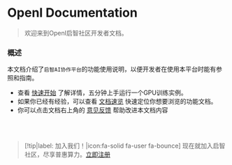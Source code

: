 # OpenI Documentation

> 欢迎来到OpenI启智社区开发者文档。

### 概述

本文档介绍了`启智AI协作平台`的功能使用说明，以便开发者在使用本平台时能有参照和指南。

- 查看 [快速开始](quickstart/quickstartGPU.md) 了解详情，五分钟上手运行一个GPU训练实例。
- 如果你已经有经验，可以查看 [文档速览](quickstart/quickmenu.md) 快速定位你想要浏览的功能文档。
- 你可以点击文档右上角的 [意见反馈](https://git.openi.org.cn/chenzh/opendoc/issues/new) 帮助改进本文档内容
<br>

<br>

> [!tip|label: 加入我们！|icon:fa-solid fa-user fa-bounce]
> 现在就加入启智社区，尽享普惠算力。[立即注册](https://git.openi.org.cn/user/sign_up)

